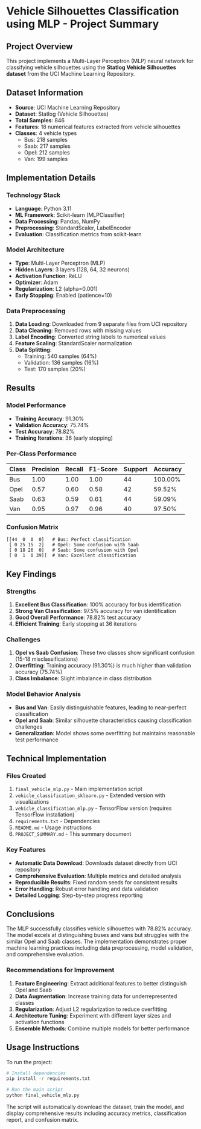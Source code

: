 # Vehicle Silhouettes Classification using MLP - Project Summary

## Project Overview
This project implements a Multi-Layer Perceptron (MLP) neural network for classifying vehicle silhouettes using the **Statlog Vehicle Silhouettes dataset** from the UCI Machine Learning Repository.

## Dataset Information
- **Source**: UCI Machine Learning Repository
- **Dataset**: Statlog (Vehicle Silhouettes)
- **Total Samples**: 846
- **Features**: 18 numerical features extracted from vehicle silhouettes
- **Classes**: 4 vehicle types
  - Bus: 218 samples
  - Saab: 217 samples  
  - Opel: 212 samples
  - Van: 199 samples

## Implementation Details

### Technology Stack
- **Language**: Python 3.11
- **ML Framework**: Scikit-learn (MLPClassifier)
- **Data Processing**: Pandas, NumPy
- **Preprocessing**: StandardScaler, LabelEncoder
- **Evaluation**: Classification metrics from scikit-learn

### Model Architecture
- **Type**: Multi-Layer Perceptron (MLP)
- **Hidden Layers**: 3 layers (128, 64, 32 neurons)
- **Activation Function**: ReLU
- **Optimizer**: Adam
- **Regularization**: L2 (alpha=0.001)
- **Early Stopping**: Enabled (patience=10)

### Data Preprocessing
1. **Data Loading**: Downloaded from 9 separate files from UCI repository
2. **Data Cleaning**: Removed rows with missing values
3. **Label Encoding**: Converted string labels to numerical values
4. **Feature Scaling**: StandardScaler normalization
5. **Data Splitting**: 
   - Training: 540 samples (64%)
   - Validation: 136 samples (16%)
   - Test: 170 samples (20%)

## Results

### Model Performance
- **Training Accuracy**: 91.30%
- **Validation Accuracy**: 75.74%
- **Test Accuracy**: 78.82%
- **Training Iterations**: 36 (early stopping)

### Per-Class Performance
| Class | Precision | Recall | F1-Score | Support | Accuracy |
|-------|-----------|--------|----------|---------|----------|
| Bus   | 1.00      | 1.00   | 1.00     | 44      | 100.00%  |
| Opel  | 0.57      | 0.60   | 0.58     | 42      | 59.52%   |
| Saab  | 0.63      | 0.59   | 0.61     | 44      | 59.09%   |
| Van   | 0.95      | 0.97   | 0.96     | 40      | 97.50%   |

### Confusion Matrix
```
[[44  0  0  0]   # Bus: Perfect classification
 [ 0 25 15  2]   # Opel: Some confusion with Saab
 [ 0 18 26  0]   # Saab: Some confusion with Opel  
 [ 0  1  0 39]]  # Van: Excellent classification
```

## Key Findings

### Strengths
1. **Excellent Bus Classification**: 100% accuracy for bus identification
2. **Strong Van Classification**: 97.5% accuracy for van identification
3. **Good Overall Performance**: 78.82% test accuracy
4. **Efficient Training**: Early stopping at 36 iterations

### Challenges
1. **Opel vs Saab Confusion**: These two classes show significant confusion (15-18 misclassifications)
2. **Overfitting**: Training accuracy (91.30%) is much higher than validation accuracy (75.74%)
3. **Class Imbalance**: Slight imbalance in class distribution

### Model Behavior Analysis
- **Bus and Van**: Easily distinguishable features, leading to near-perfect classification
- **Opel and Saab**: Similar silhouette characteristics causing classification challenges
- **Generalization**: Model shows some overfitting but maintains reasonable test performance

## Technical Implementation

### Files Created
1. `final_vehicle_mlp.py` - Main implementation script
2. `vehicle_classification_sklearn.py` - Extended version with visualizations
3. `vehicle_classification_mlp.py` - TensorFlow version (requires TensorFlow installation)
4. `requirements.txt` - Dependencies
5. `README.md` - Usage instructions
6. `PROJECT_SUMMARY.md` - This summary document

### Key Features
- **Automatic Data Download**: Downloads dataset directly from UCI repository
- **Comprehensive Evaluation**: Multiple metrics and detailed analysis
- **Reproducible Results**: Fixed random seeds for consistent results
- **Error Handling**: Robust error handling and data validation
- **Detailed Logging**: Step-by-step progress reporting

## Conclusions

The MLP successfully classifies vehicle silhouettes with 78.82% accuracy. The model excels at distinguishing buses and vans but struggles with the similar Opel and Saab classes. The implementation demonstrates proper machine learning practices including data preprocessing, model validation, and comprehensive evaluation.

### Recommendations for Improvement
1. **Feature Engineering**: Extract additional features to better distinguish Opel and Saab
2. **Data Augmentation**: Increase training data for underrepresented classes
3. **Regularization**: Adjust L2 regularization to reduce overfitting
4. **Architecture Tuning**: Experiment with different layer sizes and activation functions
5. **Ensemble Methods**: Combine multiple models for better performance

## Usage Instructions

To run the project:
```bash
# Install dependencies
pip install -r requirements.txt

# Run the main script
python final_vehicle_mlp.py
```

The script will automatically download the dataset, train the model, and display comprehensive results including accuracy metrics, classification report, and confusion matrix.

